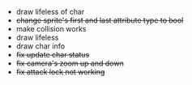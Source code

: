 * draw lifeless of char
* ~~change sprite's first and last attribute type to bool~~
* make collision works
* draw lifeless
* draw char info
* ~~fix update char status~~
* ~~fix camera's zoom up and down~~
* ~~fix attack lock not working~~
